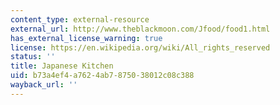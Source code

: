 ```yaml
---
content_type: external-resource
external_url: http://www.theblackmoon.com/Jfood/food1.html
has_external_license_warning: true
license: https://en.wikipedia.org/wiki/All_rights_reserved
status: ''
title: Japanese Kitchen
uid: b73a4ef4-a762-4ab7-8750-38012c08c388
wayback_url: ''
---
```

